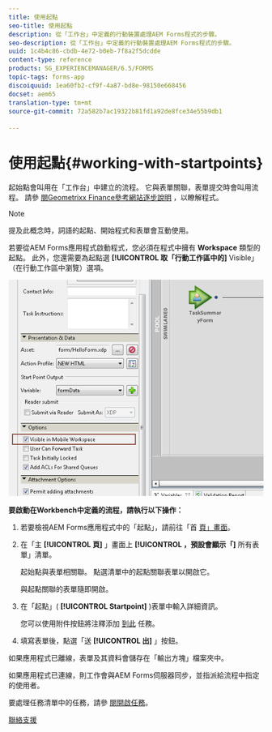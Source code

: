 ```yaml
---
title: 使用起點
seo-title: 使用起點
description: 從「工作台」中定義的行動裝置處理AEM Forms程式的步驟。
seo-description: 從「工作台」中定義的行動裝置處理AEM Forms程式的步驟。
uuid: 1c4b4c86-cbdb-4e72-b0eb-7f8a2f5dcdde
content-type: reference
products: SG_EXPERIENCEMANAGER/6.5/FORMS
topic-tags: forms-app
discoiquuid: 1ea60fb2-cf9f-4a87-bd8e-98150e668456
docset: aem65
translation-type: tm+mt
source-git-commit: 72a582b7ac19322b81fd1a92de8fce34e55b9db1

---
```



# 使用起點{#working-with-startpoints}

起始點會叫用在「工作台」中建立的流程。 它與表單關聯，表單提交時會叫用流程。 請參 [閱Geometrixx Finance參考網站逐步說明](../../forms/using/finance-reference-site-walkthrough.md) ，以瞭解程式。

>[!NOTE]
>
>提及此概念時，詞語的起點、開始程式和表單會互動使用。

若要從AEM Forms應用程式啟動程式，您必須在程式中擁有 **Workspace** 類型的起點。 此外，您還需要為起點選 **[!UICONTROL 取「行動工作區中的]** Visible」（在行動工作區中瀏覽）選項。

![mws_startpoint_select_option](assets/mws_startpoint_select_option.png)

**要啟動在Workbench中定義的流程，請執行以下操作：**

1. 若要檢視AEM Forms應用程式中的「起點」，請前往「首 [頁」畫面](../../forms/using/home-screen.md)。
1. 在「主 **[!UICONTROL 頁]** 」畫面上 **[!UICONTROL ，預設會顯示「]** 所有表單」清單。

   起始點與表單相關聯。 點選清單中的起點關聯表單以開啟它。

   與起點關聯的表單隨即開啟。

1. 在「起點」( **[!UICONTROL Startpoint]** )表單中輸入詳細資訊。

   您可以使用附件按鈕將注釋添加 [到此](../../forms/using/add-attachments.md) 任務。

1. 填寫表單後，點選「送 **[!UICONTROL 出]** 」按鈕。

如果應用程式已離線，表單及其資料會儲存在「輸出方塊」檔案夾中。

如果應用程式已連線，則工作會與AEM Forms伺服器同步，並指派給流程中指定的使用者。

要處理任務清單中的任務，請參 [閱開啟任務](/help/forms/using/open-task.md)。

[聯絡支援](https://www.adobe.com/account/sign-in.supportportal.html)
